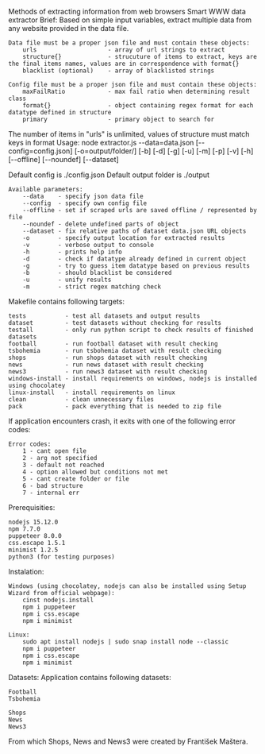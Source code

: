 Methods of extracting information from web browsers
Smart WWW data extractor
Brief:
    Based on simple input variables, extract multiple data from any website provided in the data file.
    
    Data file must be a proper json file and must contain these objects:
        urls                    - array of url strings to extract
        structure{}             - strucuture of items to extract, keys are the final items names, values are in correspondence with format{}
        blacklist (optional)    - array of blacklisted strings

    Config file must be a proper json file and must contain these objects:
        maxFailRatio            - max fail ratio when determining result class
        format{}                - object containing regex format for each datatype defined in structure
        primary                 - primary object to search for
        
The number of items in "urls" is unlimited, values of structure must match keys in format
Usage: node extractor.js --data=data.json [--config=config.json] [-o=output/folder/] [-b] [-d] [-g] [-u] [-m] [-p] [-v] [-h] [--offline] [--noundef] [--dataset]
    
Default config is ./config.json
Default output folder is ./output

    Available parameters:
        --data    - specify json data file
        --config  - specify own config file
        --offline - set if scraped urls are saved offline / represented by file
        --noundef - delete undefined parts of object
        --dataset - fix relative paths of dataset data.json URL objects
        -o        - specify output location for extracted results
        -v        - verbose output to console
        -h        - prints help info
        -d        - check if datatype already defined in current object
        -g        - try to guess item datatype based on previous results
        -b        - should blacklist be considered
        -u        - unify results
        -m        - strict regex matching check

Makefile contains following targets:

    tests           - test all datasets and output results
    dataset         - test datasets without checking for results
    testall         - only run python script to check results of finished datasets
    football        - run football dataset with result checking
    tsbohemia       - run tsbohemia dataset with result checking
    shops           - run shops dataset with result checking
    news            - run news dataset with result checking
    news3           - run news3 dataset with result checking
    windows-install - install requirements on windows, nodejs is installed using chocolatey
    linux-install   - install requirements on linux
    clean           - clean unnecessary files
    pack            - pack everything that is needed to zip file

  
If application encounters crash, it exits with one of the following error codes:

    Error codes:
        1 - cant open file
        2 - arg not specified
        3 - default not reached
        4 - option allowed but conditions not met
        5 - cant create folder or file
        6 - bad structure
        7 - internal err

Prerequisities:

    nodejs 15.12.0
    npm 7.7.0   
    puppeteer 8.0.0
    css.escape 1.5.1
    minimist 1.2.5
    python3 (for testing purposes)

Instalation:

    Windows (using chocolatey, nodejs can also be installed using Setup Wizard from official webpage):
        cinst nodejs.install
        npm i puppeteer
        npm i css.escape
        npm i minimist
        
    Linux:
        sudo apt install nodejs | sudo snap install node --classic
        npm i puppeteer
        npm i css.escape
        npm i minimist

Datasets:
Application contains following datasets:

    Football
    Tsbohemia
    
    Shops
    News
    News3

From which Shops, News and News3 were created by František Maštera.
